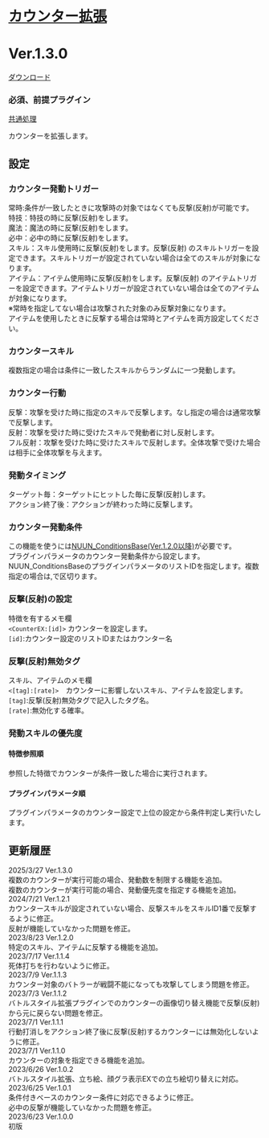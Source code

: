 # [カウンター拡張](https://raw.githubusercontent.com/nuun888/MZ/master/NUUN_CounterEX.js)
# Ver.1.3.0
[ダウンロード](https://raw.githubusercontent.com/nuun888/MZ/master/NUUN_CounterEX.js)

### 必須、前提プラグイン
[共通処理](https://github.com/nuun888/MZ/blob/master/README/Base.md)  

カウンターを拡張します。  

## 設定
### カウンター発動トリガー
常時:条件が一致したときに攻撃時の対象ではなくても反撃(反射)が可能です。  
特技：特技の時に反撃(反射)をします。  
魔法：魔法の時に反撃(反射)をします。  
必中：必中の時に反撃(反射)をします。  
スキル：スキル使用時に反撃(反射)をします。反撃(反射) のスキルトリガーを設定できます。スキルトリガーが設定されていない場合は全てのスキルが対象になります。   
アイテム：アイテム使用時に反撃(反射)をします。反撃(反射) のアイテムトリガーを設定できます。アイテムトリガーが設定されていない場合は全てのアイテムが対象になります。  
※常時を指定してない場合は攻撃された対象のみ反撃対象になります。  
アイテムを使用したときに反撃する場合は常時とアイテムを両方設定してください。  

### カウンタースキル
複数指定の場合は条件に一致したスキルからランダムに一つ発動します。  

### カウンター行動
反撃：攻撃を受けた時に指定のスキルで反撃します。なし指定の場合は通常攻撃で反撃します。  
反射：攻撃を受けた時に受けたスキルで発動者に対し反射します。  
フル反射：攻撃を受けた時に受けたスキルで反射します。全体攻撃で受けた場合は相手に全体攻撃を与えます。  

### 発動タイミング
ターゲット毎：ターゲットにヒットした毎に反撃(反射)します。  
アクション終了後：アクションが終わった時に反撃します。  

### カウンター発動条件
この機能を使うには[NUUN_ConditionsBase(Ver.1.2.0以降)](https://github.com/nuun888/MZ/blob/master/README/ConditionsBase.md)が必要です。  
プラグインパラメータのカウンター発動条件から設定します。  
NUUN_ConditionsBaseのプラグインパラメータのリストIDを指定します。複数指定の場合は,で区切ります。  

### 反撃(反射)の設定
特徴を有するメモ欄  
`<CounterEX:[id]>` カウンターを設定します。  
`[id]`:カウンター設定のリストIDまたはカウンター名  

### 反撃(反射)無効タグ  
スキル、アイテムのメモ欄  
`<[tag]:[rate]>`　カウンターに影響しないスキル、アイテムを設定します。  
`[tag]`:反撃(反射)無効タグで記入したタグ名。  
`[rate]`:無効化する確率。  

### 発動スキルの優先度
#### 特徴参照順
参照した特徴でカウンターが条件一致した場合に実行されます。  
#### プラグインパラメータ順
プラグインパラメータのカウンター設定で上位の設定から条件判定し実行いたします。  

## 更新履歴
2025/3/27 Ver.1.3.0  
複数のカウンターが実行可能の場合、発動数を制限する機能を追加。  
複数のカウンターが実行可能の場合、発動優先度を指定する機能を追加。  
2024/7/21 Ver.1.2.1  
カウンタースキルが設定されていない場合、反撃スキルをスキルID1番で反撃するように修正。  
反射が機能していなかった問題を修正。  
2023/8/23 Ver.1.2.0  
特定のスキル、アイテムに反撃する機能を追加。  
2023/7/17 Ver.1.1.4  
死体打ちを行わないように修正。  
2023/7/9 Ver.1.1.3  
カウンター対象のバトラーが戦闘不能になっても攻撃してしまう問題を修正。  
2023/7/3 Ver.1.1.2  
バトルスタイル拡張プラグインでのカウンターの画像切り替え機能で反撃(反射)から元に戻らない問題を修正。  
2023/7/1 Ver.1.1.1  
行動打消しをアクション終了後に反撃(反射)するカウンターには無効化しないように修正。  
2023/7/1 Ver.1.1.0  
カウンターの対象を指定できる機能を追加。  
2023/6/26 Ver.1.0.2  
バトルスタイル拡張、立ち絵、顔グラ表示EXでの立ち絵切り替えに対応。  
2023/6/25 Ver.1.0.1  
条件付きベースのカウンター条件に対応できるように修正。  
必中の反撃が機能していなかった問題を修正。  
2023/6/23 Ver.1.0.0  
初版  
